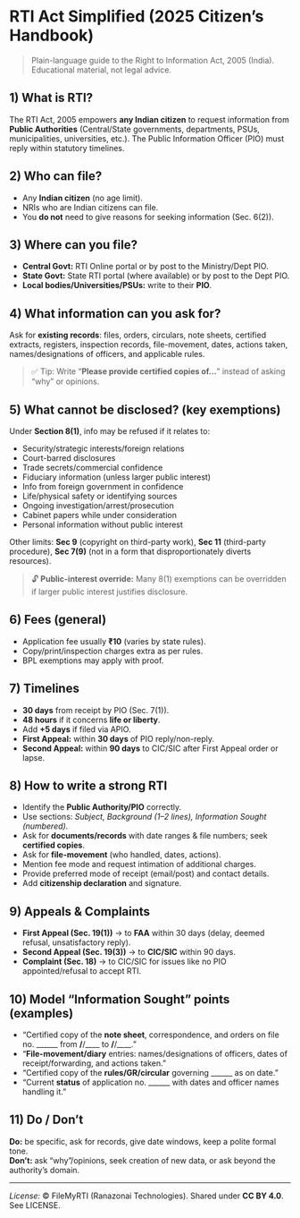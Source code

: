 # RTI Act Simplified (2025 Citizen’s Handbook)

> Plain-language guide to the Right to Information Act, 2005 (India).  
> Educational material, not legal advice.

## 1) What is RTI?
The RTI Act, 2005 empowers **any Indian citizen** to request information from **Public Authorities** (Central/State governments, departments, PSUs, municipalities, universities, etc.). The Public Information Officer (PIO) must reply within statutory timelines.

## 2) Who can file?
- Any **Indian citizen** (no age limit).  
- NRIs who are Indian citizens can file.  
- You **do not** need to give reasons for seeking information (Sec. 6(2)).

## 3) Where can you file?
- **Central Govt:** RTI Online portal or by post to the Ministry/Dept PIO.  
- **State Govt:** State RTI portal (where available) or by post to the Dept PIO.  
- **Local bodies/Universities/PSUs:** write to their **PIO**.

## 4) What information can you ask for?
Ask for **existing records**: files, orders, circulars, note sheets, certified extracts, registers, inspection records, file-movement, dates, actions taken, names/designations of officers, and applicable rules.

> ✅ Tip: Write “**Please provide certified copies of…**” instead of asking “why” or opinions.

## 5) What **cannot** be disclosed? (key exemptions)
Under **Section 8(1)**, info may be refused if it relates to:  
- Security/strategic interests/foreign relations  
- Court-barred disclosures  
- Trade secrets/commercial confidence  
- Fiduciary information (unless larger public interest)  
- Info from foreign government in confidence  
- Life/physical safety or identifying sources  
- Ongoing investigation/arrest/prosecution  
- Cabinet papers while under consideration  
- Personal information without public interest

Other limits: **Sec 9** (copyright on third-party work), **Sec 11** (third-party procedure), **Sec 7(9)** (not in a form that disproportionately diverts resources).

> 🔓 **Public-interest override:** Many 8(1) exemptions can be overridden if larger public interest justifies disclosure.

## 6) Fees (general)
- Application fee usually **₹10** (varies by state rules).  
- Copy/print/inspection charges extra as per rules.  
- BPL exemptions may apply with proof.

## 7) Timelines
- **30 days** from receipt by PIO (Sec. 7(1)).  
- **48 hours** if it concerns **life or liberty**.  
- Add **+5 days** if filed via APIO.  
- **First Appeal:** within **30 days** of PIO reply/non-reply.  
- **Second Appeal:** within **90 days** to CIC/SIC after First Appeal order or lapse.

## 8) How to write a strong RTI
- Identify the **Public Authority/PIO** correctly.  
- Use sections: *Subject, Background (1–2 lines), Information Sought (numbered).*  
- Ask for **documents/records** with date ranges & file numbers; seek **certified copies**.  
- Ask for **file-movement** (who handled, dates, actions).  
- Mention fee mode and request intimation of additional charges.  
- Provide preferred mode of receipt (email/post) and contact details.  
- Add **citizenship declaration** and signature.

## 9) Appeals & Complaints
- **First Appeal (Sec. 19(1))** → to **FAA** within 30 days (delay, deemed refusal, unsatisfactory reply).  
- **Second Appeal (Sec. 19(3))** → to **CIC/SIC** within 90 days.  
- **Complaint (Sec. 18)** → to CIC/SIC for issues like no PIO appointed/refusal to accept RTI.

## 10) Model “Information Sought” points (examples)
- “Certified copy of the **note sheet**, correspondence, and orders on file no. ______ from __/__/____ to __/__/____.”  
- “**File-movement/diary** entries: names/designations of officers, dates of receipt/forwarding, and actions taken.”  
- “Certified copy of the **rules/GR/circular** governing ______ as on date.”  
- “Current **status** of application no. ______ with dates and officer names handling it.”

## 11) Do / Don’t
**Do:** be specific, ask for records, give date windows, keep a polite formal tone.  
**Don’t:** ask “why”/opinions, seek creation of new data, or ask beyond the authority’s domain.

---

*License:* © FileMyRTI (Ranazonai Technologies). Shared under **CC BY 4.0**. See LICENSE.
